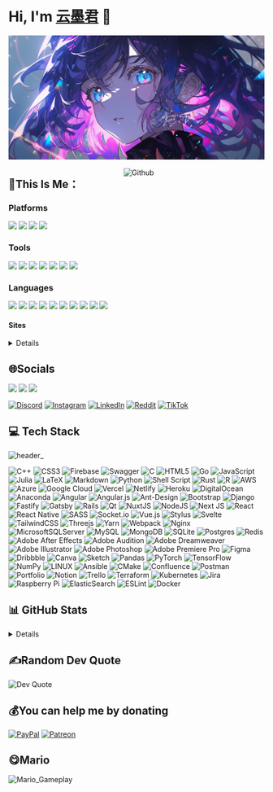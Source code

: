
# Hi, I'm [云墨君](https://yunmojun.cn/) 👋

[![img](https://github.com/YunMoJun/YunMoJun/raw/main/picture/1.jpg)](https://space.bilibili.com/38990272)

<img width="55%" align="right" alt="Github" src="https://raw.githubusercontent.com/onimur/.github/master/.resources/git-header.svg" />

## 🔐This Is Me：

### Platforms

[![](https://img.shields.io/badge/Mac-Mac%20Mini%20M4-292e33?style=flat-square&logo=macOS&logoColor=ffffff)](https://www.apple.com.cn/mac/)
[![](https://img.shields.io/badge/Windows-10-4e9eee?style=flat-square&logo=windows&logoColor=ffffff)](https://www.microsoft.com/windows/windows-10)
[![](https://img.shields.io/badge/iPhone-15%20Pro%20Max-999999?style=flat-square&logo=apple&logoColor=ffffff)](https://www.apple.com.cn/iphone/)
[![](https://img.shields.io/badge/Android-XiaoMi%2014%20Pro%20Max-999999?style=flat-square&logo=Xiaomi&logoColor=ffffff)](https://www.mi.com/xiaomi-14/)

### Tools

[![](https://img.shields.io/badge/IDEA-Java-fd6430?style=flat-square&logo=IntelliJ%20IDEA&labelColor=ffffff&logoColor=000000)](https://www.jetbrains.com/zh-cn/idea/)
[![](https://img.shields.io/badge/WebStorm-前端-07c3f2?style=flat-square&logo=WebStorm&labelColor=ffffff&logoColor=000000)](https://www.jetbrains.com/zh-cn/webstorm/)
[![](https://img.shields.io/badge/PyCharm-Python-21d789?style=flat-square&logo=PyCharm&labelColor=ffffff&logoColor=000000)](https://www.jetbrains.com/zh-cn/pyCharm/)
[![](https://img.shields.io/badge/VsCode-编辑器-007ACC?style=flat-square&logo=Visual%20Studio%20Code&labelColor=ffffff&logoColor=007ACC)](https://code.visualstudio.com/)
[![](https://img.shields.io/badge/Chrome-谷歌-4285F4?style=flat-square&logo=Google%20Chrome&labelColor=ffffff&logoColor=4285F4)](https://www.google.com/chrome/)
[![](https://img.shields.io/badge/Edge-微软-0078D7?style=flat-square&logo=Microsoft%20Edge&labelColor=ffffff&logoColor=0078D7)](https://www.microsoft.com/zh-cn/edge?form=MA13FJ)
[![](https://img.shields.io/badge/Photoshop-PS-31A8FF?style=flat-square&logo=Adobe%20Photoshop&labelColor=ffffff&logoColor=31A8FF)](https://www.adobe.com/cn/products/photoshop.html)

### Languages

[![](https://img.shields.io/badge/-HTML5-E34F26?style=flat-square&logo=html5&logoColor=white)](https://html.spec.whatwg.org/)
[![](https://img.shields.io/badge/-CSS3-1572B6?style=flat-square&logo=css3&logoColor=white)](https://www.w3.org/Style/CSS/)
[![](https://img.shields.io/badge/-JavaScript-f7e018?style=flat-square&logo=javascript&logoColor=white)](https://www.ecma-international.org/)
[![](https://img.shields.io/badge/-Git-f05032?style=flat-square&logo=git&logoColor=white)](https://git-scm.com/)
[![](https://img.shields.io/badge/-PHP-777bb4?style=flat-square&logo=php&logoColor=ffffff)](https://www.php.net/)
[![](https://img.shields.io/badge/-MySQL-4479a1?style=flat-square&logo=mysql&logoColor=white)](https://www.mysql.com/)
[![](https://img.shields.io/badge/Java-8-e0161a?logo=Java&logoColor=e0161a)](https://www.oracle.com/cn/)
[![](https://img.shields.io/badge/GO-1.14-00acd7?logo=Go&logoColor=00acd7)](https://go.dev/)
[![](https://img.shields.io/badge/Python-3.11-326c9c?logo=Python&logoColor=326c9c)](https://www.python.org/)
[![](https://img.shields.io/badge/-Docker-2496ED?style=flat-square&logo=docker&logoColor=ffffff)](https://www.docker.com/)

#### Sites


<details>
<summary>Details</summary>

```bash
-----BEGIN PGP PUBLIC KEY BLOCK-----

PC：
  CPU：12600KF
  GPU：4080

  zzzzzzzzzzzzzzzzzzzzzzzzzzzzzzzzzzzzzzzzzzzzzz( 不想写了)
-----END PGP PUBLIC KEY BLOCK-----
```

</details>

## 🌐Socials


[![](https://img.shields.io/badge/Bilibili-哔哩哔哩-00A1D6?style=for-the-badge&logo=Bilibili&labelColor=ffffff)](https://www.bilibili.com/)
[![](https://img.shields.io/badge/GitHub-gayhub-181717?style=for-the-badge&logo=GitHub&logoColor=181717&labelColor=ffffff)](https://github.com/)
[![](https://img.shields.io/badge/Twitter-推特-0084FF?style=for-the-badge&logo=X&logoColor=0084FF&labelColor=ffffff)](https://www.twitter.com/)


[![Discord](https://img.shields.io/badge/Discord-%237289DA.svg?logo=discord&logoColor=white)](https://discord.com/users/erbanku) [![Instagram](https://img.shields.io/badge/Instagram-%23E4405F.svg?logo=Instagram&logoColor=white)](https://instagram.com/erbanku) [![LinkedIn](https://img.shields.io/badge/LinkedIn-%230077B5.svg?logo=linkedin&logoColor=white)](https://linkedin.com/in/erbanku) [![Reddit](https://img.shields.io/badge/Reddit-%23FF4500.svg?logo=Reddit&logoColor=white)](https://reddit.com/user/erbankuglobal) [![TikTok](https://img.shields.io/badge/TikTok-%23000000.svg?logo=TikTok&logoColor=white)](https://tiktok.com/@erbanku) 

## 💻 Tech Stack

![header_](https://github.com/erbanku/erbanku/assets/79493862/543c5ef4-bae2-45c3-9742-04af4b56cda1)

![C++](https://img.shields.io/badge/c++-%2300599C.svg?style=flat&logo=c%2B%2B&logoColor=white) ![CSS3](https://img.shields.io/badge/css3-%231572B6.svg?style=flat&logo=css3&logoColor=white) ![Firebase](https://img.shields.io/badge/firebase-%23039BE5.svg?style=flat&logo=firebase) ![Swagger](https://img.shields.io/badge/-Swagger-%23Clojure?style=flat&logo=swagger&logoColor=white) ![C](https://img.shields.io/badge/c-%2300599C.svg?style=flat&logo=c&logoColor=white) ![HTML5](https://img.shields.io/badge/html5-%23E34F26.svg?style=flat&logo=html5&logoColor=white) ![Go](https://img.shields.io/badge/go-%2300ADD8.svg?style=flat&logo=go&logoColor=white) ![JavaScript](https://img.shields.io/badge/javascript-%23323330.svg?style=flat&logo=javascript&logoColor=%23F7DF1E)  ![Julia](https://img.shields.io/badge/-Julia-9558B2?style=flat&logo=julia&logoColor=white) ![LaTeX](https://img.shields.io/badge/latex-%23008080.svg?style=flat&logo=latex&logoColor=white) ![Markdown](https://img.shields.io/badge/markdown-%23000000.svg?style=flat&logo=markdown&logoColor=white) ![Python](https://img.shields.io/badge/python-3670A0?style=flat&logo=python&logoColor=ffdd54) ![Shell Script](https://img.shields.io/badge/shell_script-%23121011.svg?style=flat&logo=gnu-bash&logoColor=white) ![Rust](https://img.shields.io/badge/rust-%23000000.svg?style=flat&logo=rust&logoColor=white) ![R](https://img.shields.io/badge/r-%23276DC3.svg?style=flat&logo=r&logoColor=white) ![AWS](https://img.shields.io/badge/AWS-%23FF9900.svg?style=flat&logo=amazon-aws&logoColor=white) ![Azure](https://img.shields.io/badge/azure-%230072C6.svg?style=flat&logo=azure-devops&logoColor=white) ![Google Cloud](https://img.shields.io/badge/Google%20Cloud-%234285F4.svg?style=flat&logo=google-cloud&logoColor=white) ![Vercel](https://img.shields.io/badge/vercel-%23000000.svg?style=flat&logo=vercel&logoColor=white) ![Netlify](https://img.shields.io/badge/netlify-%23000000.svg?style=flat&logo=netlify&logoColor=#00C7B7) ![Heroku](https://img.shields.io/badge/heroku-%23430098.svg?style=flat&logo=heroku&logoColor=white) ![DigitalOcean](https://img.shields.io/badge/DigitalOcean-%230167ff.svg?style=flat&logo=digitalOcean&logoColor=white) ![Anaconda](https://img.shields.io/badge/Anaconda-%2344A833.svg?style=flat&logo=anaconda&logoColor=white) ![Angular](https://img.shields.io/badge/angular-%23DD0031.svg?style=flat&logo=angular&logoColor=white) ![Angular.js](https://img.shields.io/badge/angular.js-%23E23237.svg?style=flat&logo=angularjs&logoColor=white) ![Ant-Design](https://img.shields.io/badge/-AntDesign-%230170FE?style=flat&logo=ant-design&logoColor=white) ![Bootstrap](https://img.shields.io/badge/bootstrap-%23563D7C.svg?style=flat&logo=bootstrap&logoColor=white) ![Django](https://img.shields.io/badge/django-%23092E20.svg?style=flat&logo=django&logoColor=white) ![Fastify](https://img.shields.io/badge/fastify-%23000000.svg?style=flat&logo=fastify&logoColor=white) ![Gatsby](https://img.shields.io/badge/Gatsby-%23663399.svg?style=flat&logo=gatsby&logoColor=white) ![Rails](https://img.shields.io/badge/rails-%23CC0000.svg?style=flat&logo=ruby-on-rails&logoColor=white) ![Qt](https://img.shields.io/badge/Qt-%23217346.svg?style=flat&logo=Qt&logoColor=white) ![NuxtJS](https://img.shields.io/badge/Nuxt-black?style=flat&logo=nuxt.js&logoColor=white) ![NodeJS](https://img.shields.io/badge/node.js-6DA55F?style=flat&logo=node.js&logoColor=white) ![Next JS](https://img.shields.io/badge/Next-black?style=flat&logo=next.js&logoColor=white) ![React](https://img.shields.io/badge/react-%2320232a.svg?style=flat&logo=react&logoColor=%2361DAFB) ![React Native](https://img.shields.io/badge/react_native-%2320232a.svg?style=flat&logo=react&logoColor=%2361DAFB) ![SASS](https://img.shields.io/badge/SASS-hotpink.svg?style=flat&logo=SASS&logoColor=white) ![Socket.io](https://img.shields.io/badge/Socket.io-black?style=flat&logo=socket.io&badgeColor=010101) ![Vue.js](https://img.shields.io/badge/vuejs-%2335495e.svg?style=flat&logo=vuedotjs&logoColor=%234FC08D) ![Stylus](https://img.shields.io/badge/stylus-%23ff6347.svg?style=flat&logo=stylus&logoColor=white) ![Svelte](https://img.shields.io/badge/svelte-%23f1413d.svg?style=flat&logo=svelte&logoColor=white) ![TailwindCSS](https://img.shields.io/badge/tailwindcss-%2338B2AC.svg?style=flat&logo=tailwind-css&logoColor=white) ![Threejs](https://img.shields.io/badge/threejs-black?style=flat&logo=three.js&logoColor=white) ![Yarn](https://img.shields.io/badge/yarn-%232C8EBB.svg?style=flat&logo=yarn&logoColor=white) ![Webpack](https://img.shields.io/badge/webpack-%238DD6F9.svg?style=flat&logo=webpack&logoColor=black) ![Nginx](https://img.shields.io/badge/nginx-%23009639.svg?style=flat&logo=nginx&logoColor=white) ![MicrosoftSQLServer](https://img.shields.io/badge/Microsoft%20SQL%20Sever-CC2927?style=flat&logo=microsoft%20sql%20server&logoColor=white) ![MySQL](https://img.shields.io/badge/mysql-%2300f.svg?style=flat&logo=mysql&logoColor=white) ![MongoDB](https://img.shields.io/badge/MongoDB-%234ea94b.svg?style=flat&logo=mongodb&logoColor=white) ![SQLite](https://img.shields.io/badge/sqlite-%2307405e.svg?style=flat&logo=sqlite&logoColor=white) ![Postgres](https://img.shields.io/badge/postgres-%23316192.svg?style=flat&logo=postgresql&logoColor=white) ![Redis](https://img.shields.io/badge/redis-%23DD0031.svg?style=flat&logo=redis&logoColor=white) ![Adobe After Effects](https://img.shields.io/badge/Adobe%20After%20Effects-9999FF.svg?style=flat&logo=Adobe%20After%20Effects&logoColor=white) ![Adobe Audition](https://img.shields.io/badge/Adobe%20Audition-9999FF.svg?style=flat&logo=Adobe%20Audition&logoColor=white) ![Adobe Dreamweaver](https://img.shields.io/badge/Adobe%20Dreamweaver-FF61F6.svg?style=flat&logo=Adobe%20Dreamweaver&logoColor=white) ![Adobe Illustrator](https://img.shields.io/badge/adobeillustrator-%23FF9A00.svg?style=flat&logo=adobeillustrator&logoColor=white) ![Adobe Photoshop](https://img.shields.io/badge/adobephotoshop-%2331A8FF.svg?style=flat&logo=adobephotoshop&logoColor=white) ![Adobe Premiere Pro](https://img.shields.io/badge/Adobe%20Premiere%20Pro-9999FF.svg?style=flat&logo=Adobe%20Premiere%20Pro&logoColor=white)  ![Figma](https://img.shields.io/badge/figma-%23F24E1E.svg?style=flat&logo=figma&logoColor=white) ![Dribbble](https://img.shields.io/badge/Dribbble-EA4C89?style=flat&logo=dribbble&logoColor=white) ![Canva](https://img.shields.io/badge/Canva-%2300C4CC.svg?style=flat&logo=Canva&logoColor=white) ![Sketch](https://img.shields.io/badge/Sketch-FFB387?style=flat&logo=sketch&logoColor=black) ![Pandas](https://img.shields.io/badge/pandas-%23150458.svg?style=flat&logo=pandas&logoColor=white) ![PyTorch](https://img.shields.io/badge/PyTorch-%23EE4C2C.svg?style=flat&logo=PyTorch&logoColor=white) ![TensorFlow](https://img.shields.io/badge/TensorFlow-%23FF6F00.svg?style=flat&logo=TensorFlow&logoColor=white) ![NumPy](https://img.shields.io/badge/numpy-%23013243.svg?style=flat&logo=numpy&logoColor=white) ![LINUX](https://img.shields.io/badge/Linux-FCC624?style=flat&logo=linux&logoColor=black) ![Ansible](https://img.shields.io/badge/ansible-%231A1918.svg?style=flat&logo=ansible&logoColor=white) ![CMake](https://img.shields.io/badge/CMake-%23008FBA.svg?style=flat&logo=cmake&logoColor=white) ![Confluence](https://img.shields.io/badge/confluence-%23172BF4.svg?style=flat&logo=confluence&logoColor=white) ![Postman](https://img.shields.io/badge/Postman-FF6C37?style=flat&logo=postman&logoColor=white) ![Portfolio](https://img.shields.io/badge/Portfolio-%23000000.svg?style=flat&logo=firefox&logoColor=#FF7139) ![Notion](https://img.shields.io/badge/Notion-%23000000.svg?style=flat&logo=notion&logoColor=white) ![Trello](https://img.shields.io/badge/Trello-%23026AA7.svg?style=flat&logo=Trello&logoColor=white) ![Terraform](https://img.shields.io/badge/terraform-%235835CC.svg?style=flat&logo=terraform&logoColor=white) ![Kubernetes](https://img.shields.io/badge/kubernetes-%23326ce5.svg?style=flat&logo=kubernetes&logoColor=white) ![Jira](https://img.shields.io/badge/jira-%230A0FFF.svg?style=flat&logo=jira&logoColor=white) ![Raspberry Pi](https://img.shields.io/badge/-RaspberryPi-C51A4A?style=flat&logo=Raspberry-Pi) ![ElasticSearch](https://img.shields.io/badge/-ElasticSearch-005571?style=flat&logo=elasticsearch) ![ESLint](https://img.shields.io/badge/ESLint-4B3263?style=flat&logo=eslint&logoColor=white) ![Docker](https://img.shields.io/badge/docker-%230db7ed.svg?style=flat&logo=docker&logoColor=white)

</details>

## 📊 GitHub Stats

<details>
<summary>Details</summary>

<picture>
<source media="(prefers-color-scheme: dark)" srcset="https://github-readme-stats.vercel.app/api?username=erbanku&show_icons=true&theme=dark">
<source media="(prefers-color-scheme: light)" srcset="https://github-readme-stats.vercel.app/api?username=erbanku&show_icons=true&theme=light">
<img src="https://github-readme-stats.vercel.app/api?username=erbanku&show_icons=true&theme=light" alt="GitHub Stats">
</picture>






<img align="right" src="https://github-readme-stats.vercel.app/api?username=yunmojun&show_icons=true&theme=radical">
<img align="center" src="https://github-readme-stats.vercel.app/api/top-langs/?username=yunmojun&show_icons=true&theme=radical">















<picture>
<source media="(prefers-color-scheme: dark)" srcset="https://github-readme-stats.vercel.app/api/wakatime?username=@erbanku&theme=dark">
<source media="(prefers-color-scheme: light)" srcset="https://github-readme-stats.vercel.app/api/wakatime?username=@erbanku&theme=light">
<img src="https://github-readme-stats.vercel.app/api/wakatime?username=@erbanku&theme=light" alt="WakaTime Stats">
</picture>

<picture>
<source media="(prefers-color-scheme: dark)" srcset="https://github-readme-stats.vercel.app/api/top-langs/?username=erbanku&layout=compact&theme=dark">
<source media="(prefers-color-scheme: light)" srcset="https://github-readme-stats.vercel.app/api/top-langs/?username=erbanku&layout=compact&theme=light">
<img src="https://github-readme-stats.vercel.app/api/top-langs/?username=erbanku&layout=compact&theme=light" alt="Top Languages">
</picture>

<picture>
<source media="(prefers-color-scheme: dark)" srcset="https://wakatime.com/share/@erbanku/ac1f4813-bf3c-4d8b-a59b-2fac7daf3cee.svg">
<source media="(prefers-color-scheme: light)" srcset="https://wakatime.com/share/@erbanku/177f0028-d4c0-4894-9adb-e721113852ee.svg">
<img src="https://wakatime.com/share/@erbanku/177f0028-d4c0-4894-9adb-e721113852ee" alt="WakaTime">
</picture>

<picture>
<source media="(prefers-color-scheme: dark)" srcset="https://wakatime.com/share/@erbanku/80646b3c-399a-4569-b619-24e7d2e127b1.svg">
<source media="(prefers-color-scheme: light)" srcset="https://wakatime.com/share/@erbanku/759a2375-491e-4e8a-9afb-7e7557f1e8c2.svg">
<img src="https://wakatime.com/share/@erbanku/759a2375-491e-4e8a-9afb-7e7557f1e8c2" alt="WakaTime">
</picture>

<picture>
<source media="(prefers-color-scheme: dark)" srcset="https://cr-skills-chart-widget.azurewebsites.net/api/api?username=erbanku&branding=false&chart-bg-color=transparent&bg=16324e&tetx-label-color=fff">
<source media="(prefers-color-scheme: light)" srcset="https://cr-skills-chart-widget.azurewebsites.net/api/api?username=erbanku&branding=false&chart-bg-color=transparent&bg=fff">
<img src="https://cr-skills-chart-widget.azurewebsites.net/api/api?username=erbanku&branding=false&chart-bg-color=transparent&bg=fff" alt="Code::Stats">
</picture>

<picture>
<source media="(prefers-color-scheme: dark)" srcset="https://raw.githubusercontent.com/erbanku/erbanku/main/profile-3d-contrib/profile-night-green.svg">
<source media="(prefers-color-scheme: light)" srcset="https://raw.githubusercontent.com/erbanku/erbanku/main/profile-3d-contrib/profile-green.svg">
<img src="https://raw.githubusercontent.com/erbanku/erbanku/main/profile-3d-contrib/profile-green.svg" alt="3D Contributions">

</picture>

</details>

## ✍️Random Dev Quote

<picture>
    <source media="(prefers-color-scheme: dark)" srcset="https://quotes-github-readme.vercel.app/api?type=horizontal&theme=dark">
    <source media="(prefers-color-scheme: light)" srcset="https://quotes-github-readme.vercel.app/api?type=horizontal&theme=light">
    <img src="https://quotes-github-readme.vercel.app/api?type=horizontal&theme=light" alt="Dev Quote">
</picture>

## 💰You can help me by donating

  [![PayPal](https://img.shields.io/badge/PayPal-00457C?style=for-the-badge&logo=paypal&logoColor=white)](https://paypal.me/erbankuglobal) [![Patreon](https://img.shields.io/badge/Patreon-F96854?style=for-the-badge&logo=patreon&logoColor=white)](https://patreon.com/erbanku)
## 😋Mario 
![Mario_Gameplay](https://github.com/erbanku/erbanku/assets/79493862/56f4be91-dcd4-4700-838d-5545ccdbf859)


